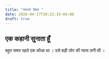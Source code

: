 ```yaml
---
title: "नमस्ते विश्व "
date: 2020-04-17T10:22:19-04:00
draft: true
---
```


## एक कहानी सुनाता हूँ 
बहुत समय पहले एक कौआ  था । उसे बड़ी ज़ोर की प्यास लगी थी ।


